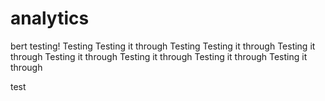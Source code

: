 # analytics
bert testing!
Testing
Testing it through
Testing
Testing it through
Testing it through
Testing it through
Testing it through
Testing it through
Testing it through



test
